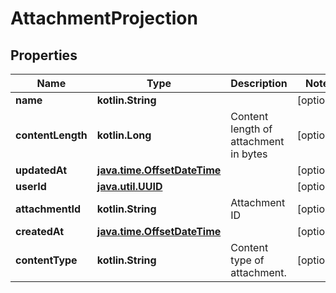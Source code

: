 
# AttachmentProjection

## Properties
Name | Type | Description | Notes
------------ | ------------- | ------------- | -------------
**name** | **kotlin.String** |  |  [optional]
**contentLength** | **kotlin.Long** | Content length of attachment in bytes |  [optional]
**updatedAt** | [**java.time.OffsetDateTime**](java.time.OffsetDateTime) |  |  [optional]
**userId** | [**java.util.UUID**](java.util.UUID) |  |  [optional]
**attachmentId** | **kotlin.String** | Attachment ID |  [optional]
**createdAt** | [**java.time.OffsetDateTime**](java.time.OffsetDateTime) |  |  [optional]
**contentType** | **kotlin.String** | Content type of attachment. |  [optional]



